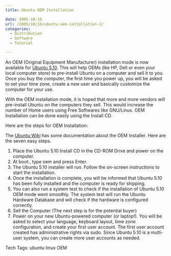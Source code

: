 ```yaml
---
title: Ubuntu OEM Installation

date: 2005-10-16
url: /2005/10/16/ubuntu-oem-installation-2/
categories:
  - Distribution
  - Software
  - Tutorial

---
```

An OEM (Original Equipment Manufacturer) installation mode is now available for [Ubuntu 5.10][1]. This will help OEMs (lke HP, Dell or even your local computer store) to pre-install Ubuntu on a computer and sell it to you. Once you buy the computer, the first time you power up, you will be asked to set your time zone, create a new user and basically customize the computer for your use.

With the OEM installation mode, it is hoped that more and more vendors will pre-install Ubuntu on the computers they sell. This would increase the number of Home users using Free Softwares like GNU/Linux. OEM Installation can be done easily using the Install CD.
  
Here are the steps for OEM Installation:

The [Ubuntu Wiki][2] has some documentation about the OEM Installer. Here are the seven easy steps.

  1. Place the Ubuntu 5.10 Install CD in the CD-ROM Drive and power on the computer.
  2. At boot:, type oem and press Enter.
  3. The Ubuntu 5.10 installer will run. Follow the on-screen instructions to start the installation.
  4. Once the installation is complete, you will be informed that Ubuntu 5.10 has been fully installed and the computer is ready for shipping.
  5. You can also run a system test to check if the installation of Ubuntu 5.10 OEM mode went smoothly. The system test will run the Ubuntu Hardware Database and will check if the hardware is configured correctly.
  6. Sell the Computer (The next step is for the potential buyer)
  7. Power on your new Ubuntu-powered computer (or laptop!). You will be asked to select your language, keyboard layout, time zone configuration, and create your first user account. The first user account created has administrative rights via sudo. Since Ubuntu 5.10 is a multi-user system, you can create more user accounts as needed.

<div>
  Tech Tags: ubuntu linux OEM
</div>

 [1]: http://www.ubuntu.com/
 [2]: https://wiki.ubuntu.com/
